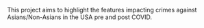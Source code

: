 This project aims to highlight the features impacting crimes against Asians/Non-Asians in the USA pre and post COVID.
